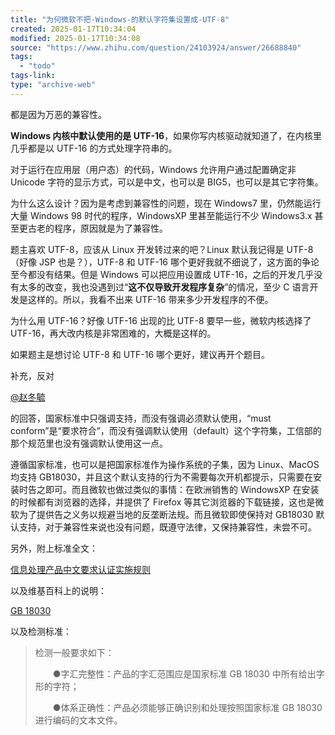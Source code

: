 ```yaml
---
title: "为何微软不把-Windows-的默认字符集设置成-UTF-8"
created: 2025-01-17T10:34:04
modified: 2025-01-17T10:34:08
source: "https://www.zhihu.com/question/24103924/answer/26688840"
tags:
  - "todo"
tags-link:
type: "archive-web"
---
```


都是因为万恶的兼容性。

**Windows 内核中默认使用的是 UTF-16**，如果你写内核驱动就知道了，在内核里几乎都是以 UTF-16 的方式处理字符串的。

对于运行在应用层（用户态）的代码，Windows 允许用户通过配置确定非 Unicode 字符的显示方式，可以是中文，也可以是 BIG5，也可以是其它字符集。

为什么这么设计？因为是考虑到兼容性的问题，现在 Windows7 里，仍然能运行大量 Windows 98 时代的程序，WindowsXP 里甚至能运行不少 Windows3.x 甚至更古老的程序，原因就是为了兼容性。

题主喜欢 UTF-8，应该从 Linux 开发转过来的吧？Linux 默认我记得是 UTF-8（好像 JSP 也是？），UTF-8 和 UTF-16 哪个更好我就不细说了，这方面的争论至今都没有结果。但是 Windows 可以把应用设置成 UTF-16，之后的开发几乎没有太多的改变，我也没遇到过“**这不仅导致开发程序复杂**”的情况，至少 C 语言开发是这样的。所以，我看不出来 UTF-16 带来多少开发程序的不便。

为什么用 UTF-16？好像 UTF-16 出现的比 UTF-8 要早一些，微软内核选择了 UTF-16，再大改内核是非常困难的，大概是这样的。

如果题主是想讨论 UTF-8 和 UTF-16 哪个更好，建议再开个题目。

补充，反对

[@赵冬毓](https://www.zhihu.com/people/a38ac6b1ee685ea2d586c355e0e11902)

的回答，国家标准中只强调支持，而没有强调必须默认使用，“must conform”是“要求符合”，而没有强调默认使用（default）这个字符集，工信部的那个规范里也没有强调默认使用这一点。

遵循国家标准，也可以是把国家标准作为操作系统的子集，因为 Linux、MacOS 均支持 GB18030，并且这个默认支持的行为不需要每次开机都提示，只需要在安装时告之即可。而且微软也做过类似的事情：在欧洲销售的 WindowsXP 在安装的时候都有浏览器的选择，并提供了 Firefox 等其它浏览器的下载链接，这也是微软为了提供告之义务以规避当地的反垄断法规。而且微软即使保持对 GB18030 默认支持，对于兼容性来说也没有问题，既遵守法律，又保持兼容性，未尝不可。

另外，附上标准全文：

[信息处理产品中文要求认证实施规则](http://www.doc88.com/p-29324427457.html)

以及维基百科上的说明：

[GB 18030](http://zh.wikipedia.org/wiki/GB18030)

以及检测标准：

> 检测一般要求如下：
>
> 　　●字汇完整性：产品的字汇范围应是国家标准 GB 18030 中所有给出字形的字符；
>
> 　　●体系正确性：产品必须能够正确识别和处理按照国家标准 GB 18030 进行编码的文本文件。
